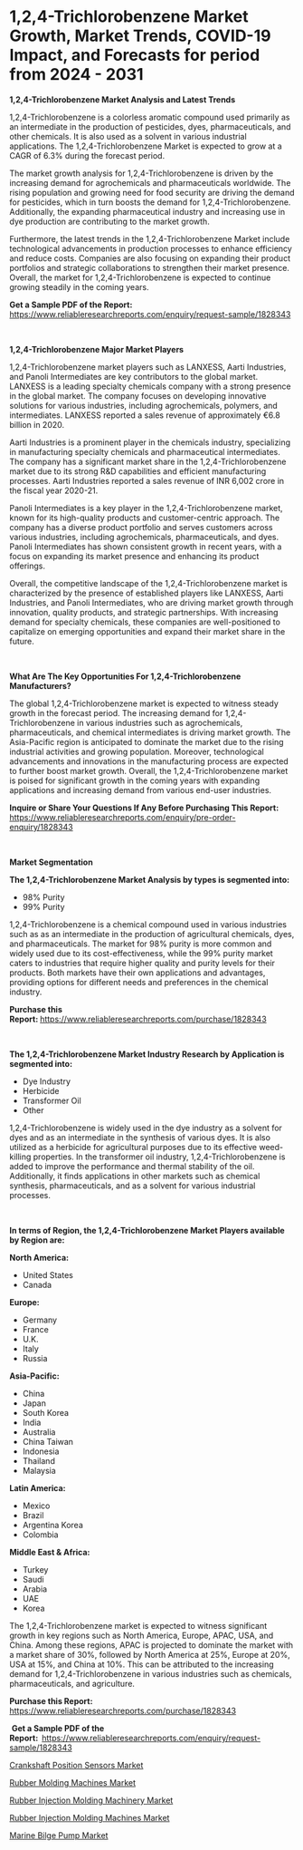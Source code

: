 <p><h1>1,2,4-Trichlorobenzene Market Growth, Market Trends, COVID-19 Impact, and Forecasts for period from 2024 - 2031</h1></p><p><strong>1,2,4-Trichlorobenzene Market Analysis and Latest Trends</strong></p>
<p><p>1,2,4-Trichlorobenzene is a colorless aromatic compound used primarily as an intermediate in the production of pesticides, dyes, pharmaceuticals, and other chemicals. It is also used as a solvent in various industrial applications. The 1,2,4-Trichlorobenzene Market is expected to grow at a CAGR of 6.3% during the forecast period.</p><p>The market growth analysis for 1,2,4-Trichlorobenzene is driven by the increasing demand for agrochemicals and pharmaceuticals worldwide. The rising population and growing need for food security are driving the demand for pesticides, which in turn boosts the demand for 1,2,4-Trichlorobenzene. Additionally, the expanding pharmaceutical industry and increasing use in dye production are contributing to the market growth.</p><p>Furthermore, the latest trends in the 1,2,4-Trichlorobenzene Market include technological advancements in production processes to enhance efficiency and reduce costs. Companies are also focusing on expanding their product portfolios and strategic collaborations to strengthen their market presence. Overall, the market for 1,2,4-Trichlorobenzene is expected to continue growing steadily in the coming years.</p></p>
<p><strong>Get a Sample PDF of the Report:&nbsp;</strong> <a href="https://www.reliableresearchreports.com/enquiry/request-sample/1828343">https://www.reliableresearchreports.com/enquiry/request-sample/1828343</a></p>
<p>&nbsp;</p>
<p><strong>1,2,4-Trichlorobenzene Major Market Players</strong></p>
<p><p>1,2,4-Trichlorobenzene market players such as LANXESS, Aarti Industries, and Panoli Intermediates are key contributors to the global market. LANXESS is a leading specialty chemicals company with a strong presence in the global market. The company focuses on developing innovative solutions for various industries, including agrochemicals, polymers, and intermediates. LANXESS reported a sales revenue of approximately €6.8 billion in 2020.</p><p>Aarti Industries is a prominent player in the chemicals industry, specializing in manufacturing specialty chemicals and pharmaceutical intermediates. The company has a significant market share in the 1,2,4-Trichlorobenzene market due to its strong R&D capabilities and efficient manufacturing processes. Aarti Industries reported a sales revenue of INR 6,002 crore in the fiscal year 2020-21.</p><p>Panoli Intermediates is a key player in the 1,2,4-Trichlorobenzene market, known for its high-quality products and customer-centric approach. The company has a diverse product portfolio and serves customers across various industries, including agrochemicals, pharmaceuticals, and dyes. Panoli Intermediates has shown consistent growth in recent years, with a focus on expanding its market presence and enhancing its product offerings.</p><p>Overall, the competitive landscape of the 1,2,4-Trichlorobenzene market is characterized by the presence of established players like LANXESS, Aarti Industries, and Panoli Intermediates, who are driving market growth through innovation, quality products, and strategic partnerships. With increasing demand for specialty chemicals, these companies are well-positioned to capitalize on emerging opportunities and expand their market share in the future.</p></p>
<p>&nbsp;</p>
<p><strong>What Are The Key Opportunities For 1,2,4-Trichlorobenzene Manufacturers?</strong></p>
<p><p>The global 1,2,4-Trichlorobenzene market is expected to witness steady growth in the forecast period. The increasing demand for 1,2,4-Trichlorobenzene in various industries such as agrochemicals, pharmaceuticals, and chemical intermediates is driving market growth. The Asia-Pacific region is anticipated to dominate the market due to the rising industrial activities and growing population. Moreover, technological advancements and innovations in the manufacturing process are expected to further boost market growth. Overall, the 1,2,4-Trichlorobenzene market is poised for significant growth in the coming years with expanding applications and increasing demand from various end-user industries.</p></p>
<p><strong>Inquire or Share Your Questions If Any Before Purchasing This Report:</strong> <a href="https://www.reliableresearchreports.com/enquiry/pre-order-enquiry/1828343">https://www.reliableresearchreports.com/enquiry/pre-order-enquiry/1828343</a></p>
<p>&nbsp;</p>
<p><strong>Market Segmentation</strong></p>
<p><strong>The 1,2,4-Trichlorobenzene Market Analysis by types is segmented into:</strong></p>
<p><ul><li>98% Purity</li><li>99% Purity</li></ul></p>
<p><p>1,2,4-Trichlorobenzene is a chemical compound used in various industries such as as an intermediate in the production of agricultural chemicals, dyes, and pharmaceuticals. The market for 98% purity is more common and widely used due to its cost-effectiveness, while the 99% purity market caters to industries that require higher quality and purity levels for their products. Both markets have their own applications and advantages, providing options for different needs and preferences in the chemical industry.</p></p>
<p><strong>Purchase this Report:&nbsp;</strong><a href="https://www.reliableresearchreports.com/purchase/1828343">https://www.reliableresearchreports.com/purchase/1828343</a></p>
<p>&nbsp;</p>
<p><strong>The 1,2,4-Trichlorobenzene Market Industry Research by Application is segmented into:</strong></p>
<p><ul><li>Dye Industry</li><li>Herbicide</li><li>Transformer Oil</li><li>Other</li></ul></p>
<p><p>1,2,4-Trichlorobenzene is widely used in the dye industry as a solvent for dyes and as an intermediate in the synthesis of various dyes. It is also utilized as a herbicide for agricultural purposes due to its effective weed-killing properties. In the transformer oil industry, 1,2,4-Trichlorobenzene is added to improve the performance and thermal stability of the oil. Additionally, it finds applications in other markets such as chemical synthesis, pharmaceuticals, and as a solvent for various industrial processes.</p></p>
<p>&nbsp;</p>
<p><strong>In terms of Region, the 1,2,4-Trichlorobenzene Market Players available by Region are:</strong></p>
<p>
    <p> <strong> North America: </strong>
        <ul>
            <li>United States</li>
            <li>Canada</li>
        </ul>
        </p> 
    <p> <strong> Europe: </strong>
        <ul>
            <li>Germany</li>
            <li>France</li>
            <li>U.K.</li>
            <li>Italy</li>
            <li>Russia</li>
        </ul>
        </p> 
    <p> <strong> Asia-Pacific: </strong>
        <ul>
            <li>China</li>
            <li>Japan</li>
            <li>South Korea</li>
            <li>India</li>
            <li>Australia</li>
            <li>China Taiwan</li>
            <li>Indonesia</li>
            <li>Thailand</li>
            <li>Malaysia</li>
        </ul>
        </p> 
    <p> <strong> Latin America: </strong>
        <ul>
            <li>Mexico</li>
            <li>Brazil</li>
            <li>Argentina Korea</li>
            <li>Colombia</li>
        </ul>
        </p> 
    <p> <strong> Middle East & Africa: </strong>
        <ul>
            <li>Turkey</li>
            <li>Saudi</li>
            <li>Arabia</li>
            <li>UAE</li>
            <li>Korea</li>
        </ul>
    </p>
    </p>
<p><p>The 1,2,4-Trichlorobenzene market is expected to witness significant growth in key regions such as North America, Europe, APAC, USA, and China. Among these regions, APAC is projected to dominate the market with a market share of 30%, followed by North America at 25%, Europe at 20%, USA at 15%, and China at 10%. This can be attributed to the increasing demand for 1,2,4-Trichlorobenzene in various industries such as chemicals, pharmaceuticals, and agriculture.</p></p>
<p><strong>Purchase this Report: </strong><a href="https://www.reliableresearchreports.com/purchase/1828343">https://www.reliableresearchreports.com/purchase/1828343</a></p>
<p>&nbsp;<strong>Get a Sample PDF of the Report:&nbsp;&nbsp;</strong><a href="https://www.reliableresearchreports.com/enquiry/request-sample/1828343">https://www.reliableresearchreports.com/enquiry/request-sample/1828343</a></p>
<p><strong></strong></p>
<p><p><a href="https://github.com/lylyparadise/Market-Research-Report-List-2/blob/main/crankshaft-position-sensors-market.md">Crankshaft Position Sensors Market</a></p><p><a href="https://github.com/pjcfca/Market-Research-Report-List-1/blob/main/rubber-molding-machines-market.md">Rubber Molding Machines Market</a></p><p><a href="https://github.com/wusalecollins540tpqoz/Market-Research-Report-List-1/blob/main/rubber-injection-molding-machinery-market.md">Rubber Injection Molding Machinery Market</a></p><p><a href="https://github.com/kathiaseamanalvaradovlprc2h/Market-Research-Report-List-1/blob/main/rubber-injection-molding-machines-market.md">Rubber Injection Molding Machines Market</a></p><p><a href="https://github.com/GroverBarry/Market-Research-Report-List-4/blob/main/marine-bilge-pump-market.md">Marine Bilge Pump Market</a></p></p>